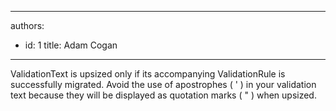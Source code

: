 

---
authors:
  - id: 1
    title: Adam Cogan
---




<span class='intro'> ValidationText is upsized only if its accompanying ValidationRule is successfully migrated. Avoid the use of apostrophes ( ' ) in your validation text because they will be displayed as quotation marks ( &quot; ) when upsized.
 </span>




